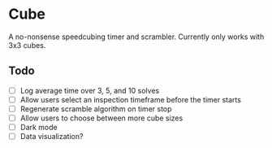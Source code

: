 # Cube
A no-nonsense speedcubing timer and scrambler. Currently only works with 3x3 cubes.

## Todo  
- [ ] Log average time over 3, 5, and 10 solves
- [ ] Allow users select an inspection timeframe before the timer starts
- [ ] Regenerate scramble algorithm on timer stop
- [ ] Allow users to choose between more cube sizes
- [ ] Dark mode
- [ ] Data visualization?

